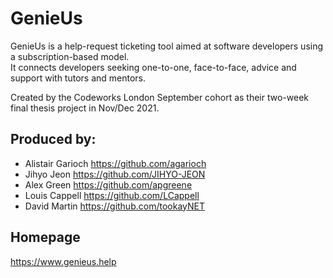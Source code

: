 # GenieUs

GenieUs is a help-request ticketing tool aimed at software developers using a subscription-based model.  
It connects developers seeking one-to-one, face-to-face, advice and support with tutors and mentors.

Created by the Codeworks London September cohort as their two-week final thesis project in Nov/Dec 2021.

## Produced by:
- Alistair Garioch <https://github.com/agarioch>
- Jihyo Jeon <https://github.com/JIHYO-JEON>
- Alex Green <https://github.com/apgreene>
- Louis Cappell <https://github.com/LCappell>
- David Martin <https://github.com/tookayNET>

## Homepage
<https://www.genieus.help>

